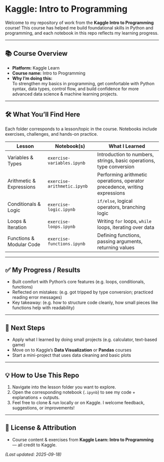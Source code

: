 # Kaggle: Intro to Programming

Welcome to my repository of work from the **Kaggle Intro to Programming** course! This course has helped me build foundational skills in Python and programming, and each notebook in this repo reflects my learning progress.

---

## 📚 Course Overview

- **Platform:** Kaggle Learn  
- **Course name:** Intro to Programming  
- **Why I’m doing this:**  
  To strengthen my basics in programming, get comfortable with Python syntax, data types, control flow, and build confidence for more advanced data science & machine learning projects.
---

## 🛠 What You’ll Find Here

Each folder corresponds to a lesson/topic in the course. Notebooks include exercises, challenges, and hands-on practice.

| Lesson | Notebook(s) | What I Learned |
|---|---|---|
| Variables & Types | `exercise-variables.ipynb` | Introduction to numbers, strings, basic operations, type conversion |
| Arithmetic & Expressions | `exercise-arithmetic.ipynb` | Performing arithmetic operations, operator precedence, writing expressions |
| Conditionals & Logic | `exercise-logic.ipynb` | `if/else`, logical operators, branching logic |
| Loops & Iteration | `exercise-loops.ipynb` | Writing `for` loops, `while` loops, iterating over data |
| Functions & Modular Code | `exercise-functions.ipynb` | Defining functions, passing arguments, returning values |

---

## ✅ My Progress / Results

- Built comfort with Python’s core features (e.g. loops, conditionals, functions)  
- Reflected on mistakes: (e.g. got tripped by type conversion; practiced reading error messages)  
- Key takeaway: (e.g. how to structure code cleanly, how small pieces like functions help with readability)

---

## 🔭 Next Steps

- Apply what I learned by doing small projects (e.g. calculator, text-based game)  
- Move on to Kaggle’s **Data Visualization** or **Pandas** courses  
- Start a mini-project that uses data cleaning and basic plots

---

## 💡 How to Use This Repo

1. Navigate into the lesson folder you want to explore.  
2. Open the corresponding notebook (`.ipynb`) to see my code + explanations + outputs.  
3. Feel free to clone & run locally or on Kaggle. I welcome feedback, suggestions, or improvements!

---

## 📄 License & Attribution

- Course content & exercises from **Kaggle Learn: Intro to Programming** — all credit to Kaggle.  

*(Last updated: 2025-09-18)*

